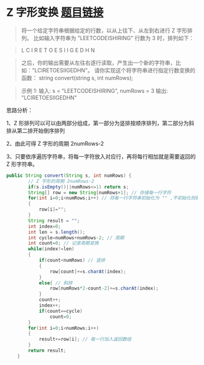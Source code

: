 ﻿# Z 字形变换 [题目链接](https://leetcode-cn.com/problems/zigzag-conversion/)
>将一个给定字符串根据给定的行数，以从上往下、从左到右进行 Z 字形排列。
>比如输入字符串为 "LEETCODEISHIRING" 行数为 3 时，排列如下：

>L   C   I   R
>E T O E S I I G
>E   D   H   N

>之后，你的输出需要从左往右逐行读取，产生出一个新的字符串，比如："LCIRETOESIIGEDHN"。
>请你实现这个将字符串进行指定行数变换的函数：
>string convert(string s, int numRows);

>示例 1:
>输入: s = "LEETCODEISHIRING", numRows = 3
>输出: "LCIRETOESIIGEDHN"

思路分析：

1、Z 形排列可以可以由两部分组成，第一部分为竖排按顺序排列，第二部分为斜排从第二排开始倒序排列

2、由此可得 Z 字形的周期 2numRows-2

3、只要依序遍历字符串，将每一字符放入对应行，再将每行相加就是需要返回的 Z 形字符串。
```java
public String convert(String s, int numRows) {
        // Z 字形的周期 2numRows-2
        if(s.isEmpty()||numRows<=1) return s;
        String[] row = new String[numRows+1]; // 存储每一行字符
        for(int i=0;i<numRows;i++) // 将每一行字符串初始化为 "" ,不初始化则默认为 null
        {
            row[i]="";
        }
        String result = "";
        int index=0;
        int len = s.length();
        int cycle=numRows+numRows-2; // 周期
        int count=0; // 记录周期变换
        while(index!=len)
        {
            if(count<numRows) // 竖排
            {
                row[count]+=s.charAt(index);
            }
            else{ // 斜排
                row[numRows*2-count-2]+=s.charAt(index);
            }
            count++;
            index++;
            if(count==cycle)
                count=0;
        }
        for(int i=0;i<numRows;i++)
        {
            result+=row[i]; // 每一行加入返回数组
        }
        return result;
    }

```

